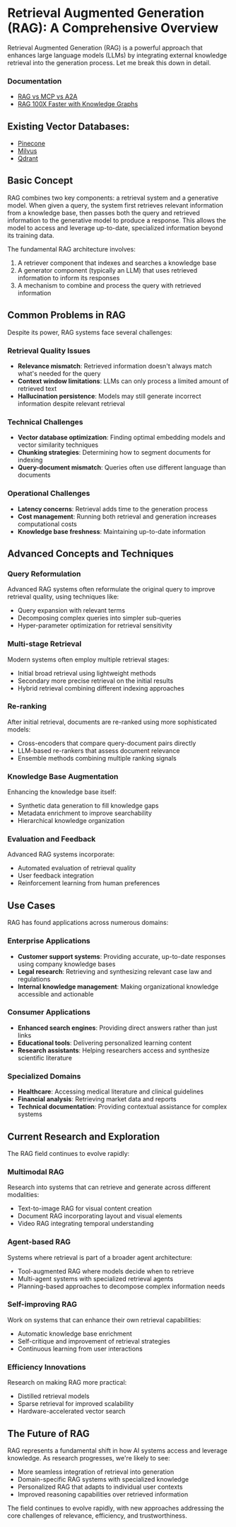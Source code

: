 # Retrieval Augmented Generation (RAG): A Comprehensive Overview

Retrieval Augmented Generation (RAG) is a powerful approach that enhances large language models (LLMs) by integrating external knowledge retrieval into the generation process. Let me break this down in detail.

### Documentation
- [RAG vs MCP vs A2A](https://www.youtube.com/watch?v=u546On9iEBk)
- [RAG 100X Faster with Knowledge Graphs](https://www.youtube.com/watch?v=5jQHGLWausQ)

## Existing Vector Databases:
- [Pinecone](https://docs.pinecone.io/guides/get-started/overview)
- [Milvus](https://milvus.io/)
- [Qdrant](https://qdrant.tech/)

## Basic Concept

RAG combines two key components: a retrieval system and a generative model. When given a query, the system first retrieves relevant information from a knowledge base, then passes both the query and retrieved information to the generative model to produce a response. This allows the model to access and leverage up-to-date, specialized information beyond its training data.

The fundamental RAG architecture involves:

1. A retriever component that indexes and searches a knowledge base
2. A generator component (typically an LLM) that uses retrieved information to inform its responses
3. A mechanism to combine and process the query with retrieved information

## Common Problems in RAG

Despite its power, RAG systems face several challenges:

### Retrieval Quality Issues
- **Relevance mismatch**: Retrieved information doesn't always match what's needed for the query
- **Context window limitations**: LLMs can only process a limited amount of retrieved text
- **Hallucination persistence**: Models may still generate incorrect information despite relevant retrieval

### Technical Challenges
- **Vector database optimization**: Finding optimal embedding models and vector similarity techniques
- **Chunking strategies**: Determining how to segment documents for indexing
- **Query-document mismatch**: Queries often use different language than documents

### Operational Challenges
- **Latency concerns**: Retrieval adds time to the generation process
- **Cost management**: Running both retrieval and generation increases computational costs
- **Knowledge base freshness**: Maintaining up-to-date information

## Advanced Concepts and Techniques

### Query Reformulation
Advanced RAG systems often reformulate the original query to improve retrieval quality, using techniques like:
- Query expansion with relevant terms
- Decomposing complex queries into simpler sub-queries
- Hyper-parameter optimization for retrieval sensitivity

### Multi-stage Retrieval
Modern systems often employ multiple retrieval stages:
- Initial broad retrieval using lightweight methods
- Secondary more precise retrieval on the initial results
- Hybrid retrieval combining different indexing approaches

### Re-ranking
After initial retrieval, documents are re-ranked using more sophisticated models:
- Cross-encoders that compare query-document pairs directly
- LLM-based re-rankers that assess document relevance
- Ensemble methods combining multiple ranking signals

### Knowledge Base Augmentation
Enhancing the knowledge base itself:
- Synthetic data generation to fill knowledge gaps
- Metadata enrichment to improve searchability
- Hierarchical knowledge organization

### Evaluation and Feedback
Advanced RAG systems incorporate:
- Automated evaluation of retrieval quality
- User feedback integration
- Reinforcement learning from human preferences

## Use Cases

RAG has found applications across numerous domains:

### Enterprise Applications
- **Customer support systems**: Providing accurate, up-to-date responses using company knowledge bases
- **Legal research**: Retrieving and synthesizing relevant case law and regulations
- **Internal knowledge management**: Making organizational knowledge accessible and actionable

### Consumer Applications
- **Enhanced search engines**: Providing direct answers rather than just links
- **Educational tools**: Delivering personalized learning content
- **Research assistants**: Helping researchers access and synthesize scientific literature

### Specialized Domains
- **Healthcare**: Accessing medical literature and clinical guidelines
- **Financial analysis**: Retrieving market data and reports
- **Technical documentation**: Providing contextual assistance for complex systems

## Current Research and Exploration

The RAG field continues to evolve rapidly:

### Multimodal RAG
Research into systems that can retrieve and generate across different modalities:
- Text-to-image RAG for visual content creation
- Document RAG incorporating layout and visual elements
- Video RAG integrating temporal understanding

### Agent-based RAG
Systems where retrieval is part of a broader agent architecture:
- Tool-augmented RAG where models decide when to retrieve
- Multi-agent systems with specialized retrieval agents
- Planning-based approaches to decompose complex information needs

### Self-improving RAG
Work on systems that can enhance their own retrieval capabilities:
- Automatic knowledge base enrichment
- Self-critique and improvement of retrieval strategies
- Continuous learning from user interactions

### Efficiency Innovations
Research on making RAG more practical:
- Distilled retrieval models
- Sparse retrieval for improved scalability
- Hardware-accelerated vector search

## The Future of RAG

RAG represents a fundamental shift in how AI systems access and leverage knowledge. As research progresses, we're likely to see:

- More seamless integration of retrieval into generation
- Domain-specific RAG systems with specialized knowledge
- Personalized RAG that adapts to individual user contexts
- Improved reasoning capabilities over retrieved information

The field continues to evolve rapidly, with new approaches addressing the core challenges of relevance, efficiency, and trustworthiness.
